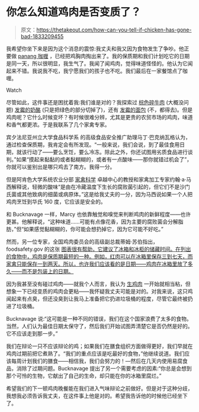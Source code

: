 # 你怎么知道鸡肉是否变质了？

> 原文：<https://thetakeout.com/how-can-you-tell-if-chicken-has-gone-bad-1833209455>

我希望你坐下来是因为这个消息的震惊:我丈夫和我又因为食物发生了争吵。他正要做 [panang 咖喱](https://thetakeout.com/our-weeknight-secret-weapon-a-6-ingredient-panang-curr-1822315779) ，已经把鸡胸肉掏出来了。我的保质期和我们计划吃它的日期是同一天，所以很明显，我生气了。我闻了闻鸡肉，觉得味道怪怪的。他认为它闻起来不错。我说我不吃，我宁愿我们的孩子也不吃。我们最后在一家餐馆点了咖喱。

Watch

尽管如此，这件事还是困扰着我:我们谁是对的？我探索过 [棕色碎牛肉](https://thetakeout.com/should-i-throw-away-ground-beef-thats-turned-brown-1828141586) (大概没问题) [发霉的奶酪](https://thetakeout.com/does-a-little-mold-spoil-the-whole-block-of-cheese-1829633397) (只是把绿色的部分切掉了)，还有 [发霉的面包](https://thetakeout.com/last-call-can-you-cut-out-the-mold-from-your-bread-and-1829207004) (不，都得去)。但是鸡肉呢？它什么时候变坏？有时候很难分辨，尤其是更贵的农贸市场的鸡肉，味道和香气都更浓。于是我联系了几个家禽专家。

宾夕法尼亚州立大学食品科学系 的高级食品安全推广助理马丁·巴克纳瓦格认为，通过检查保质期，我肯定会有所发现。“一般来说，我们会说，到了最佳食用日期，就该行动了——要么烹饪，要么冷冻。除此之外，你还试图用劣质食品进行谈判。”如果“摸起来黏黏的或者黏糊糊的，或者有一点酸味——那你就错过机会了”，你就可以鉴别出是哪只鸡去了南方。我得一分。

但是阿肯色大学系统农业分部 [家禽科学](https://poultry-science.uark.edu/) 卓越中心的教授和家禽加工专家约翰·a·马西解释说，轻微的酸味“是由在冷藏温度下生长的腐败菌引起的，但它们不是沙门氏菌或其他致病的细菌或病原体。”这是给我丈夫的一分，因为马西说如果一个人把鸡肉烹饪到华氏 160 度，它应该是安全的。

和 Bucknavage 一样，Marcy 也依靠触觉和嗅觉来判断鸡肉的新鲜程度——也许更甚。他解释说，“这种味道……可能有点像花香，因为主要的腐败菌会分解脂肪，”但“如果感觉黏糊糊的，你可能会想扔掉它，因为它可能不好吃。”

然而，另一位专家，全国鸡肉委员会的高级副总裁蒂姆·苏伯指出，foodsafety.gov 的这张 [图表很有帮助，它建议了冰箱和冰柜的储藏时间。在列出的食物中，鸡肉是保质期最短的一种。例如，红肉可以在冰箱里保存三到七天，而家禽只能保存一到两天。所以，也许我们应该看的是日期——鸡肉在冰箱里放了多久——而不是包装上的日期。](https://www.foodsafety.gov/keep/charts/storagetimes.html)

因为我甚至没有碰过鸡肉——就我个人而言，我认为 [生鸡肉](https://thetakeout.com/why-do-we-eat-raw-fish-and-beef-but-not-raw-chicken-1827518047) 一开始就相当粘，但想象一下已经变质的鸡肉会更粘——我怀疑我丈夫可能是对的。对我来说，这只鸡闻起来有点臭，但还没臭到让我马上准备把它扔进垃圾桶的程度，尽管它最终被扔进了垃圾桶。

Bucknavage 说:“这可能是一种不同的错误，我们在这个国家浪费了太多的食物。当然，人们认为最佳日期太保守了，然后我们开始试图弄清楚它是否仍然是好的。它不应该走到那一步。”

我们在辩论一只不应该辩论的鸡；如果我们在膳食组织方面做得更好，我们早就在鸡肉过期前把它煮熟了。“我们的重点应该是吃最好的食物，”他继续说道。我们应该每周计划我们的膳食——相信我，我们会努力的！—然后在几天内使用易腐食品，消除了过期问题。Bucknavage 提出了另一个需要考虑的因素:“你总是会想到那个可怜的生物，它献出了自己的生命，却只能在你的冰箱里腐烂。”

希望我们的下一顿鸡肉晚餐能在我们进入气味辩论之前做好。但是对于这种分歧，我想我必须告诉我丈夫，在这件事上他是对的。希望我告诉他的时候他已经坐下了。